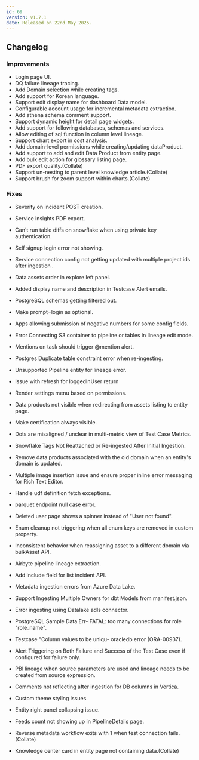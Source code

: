 ```yaml
---
id: 69
version: v1.7.1
date: Released on 22nd May 2025.
---
```

## Changelog

### Improvements

- Login page UI.
- DQ failure lineage tracing.
- Add Domain selection while creating tags.
- Add support for Korean language.
- Support edit display name for dashboard Data model.
- Configurable account usage for incremental metadata extraction.
- Add athena schema comment support.
- Support dynamic height for detail page widgets.
- Add support for following databases, schemas and services.
- Allow editing of sql function in column level lineage.
- Support chart export in cost analysis.
- Add domain-level permissions while creating/updating dataProduct.
- Add support to add and edit Data Product from entity page.
- Add bulk edit action for glossary listing page.
- PDF export quality.(Collate)
- Support un-nesting to parent level knowledge article.(Collate)
- Support brush for zoom support within charts.(Collate)

### Fixes

- Severity on incident POST creation.
- Service insights PDF export.
- Can't run table diffs on snowflake when using private key authentication.
- Self signup login error not showing.
- Service connection config not getting updated with multiple project ids after ingestion .
- Data assets order in explore left panel.
- Added display name and description in Testcase Alert emails.
- PostgreSQL schemas getting filtered out.
- Make prompt=login as optional.
- Apps allowing submission of negative numbers for some config fields.
- Error Connecting S3 container to pipeline or tables in lineage edit mode.
- Mentions on task should trigger @mention alert.
- Postgres Duplicate table constraint error when re-ingesting.
- Unsupported Pipeline entity for lineage error.
- Issue with refresh for loggedInUser return

 
- Render settings menu based on permissions.

- Data products not visible when redirecting from assets listing to entity page.
- Make certification always visible.
- Dots are misaligned / unclear in multi-metric view of Test Case Metrics.
- Snowflake Tags Not Reattached or Re-ingested After Initial Ingestion.
- Remove data products associated with the old domain when an entity's domain is updated.
- Multiple image insertion issue and ensure proper inline error messaging for Rich Text Editor.
- Handle udf definition fetch exceptions.
- parquet endpoint null case error.
- Deleted user page shows a spinner instead of "User not found".
- Enum cleanup not triggering when all enum keys are removed in custom property.
- Inconsistent behavior when reassigning asset to a different domain via bulkAsset API.
- Airbyte pipeline lineage extraction.
- Add include field for list incident API.
- Metadata ingestion errors from Azure Data Lake.
- Support Ingesting Multiple Owners for dbt Models from manifest.json.
- Error ingesting using Datalake adls connector.
- PostgreSQL Sample Data Err- FATAL: too many connections for role "role_name".
- Testcase "Column values to be uniqu- oracledb error (ORA-00937).
- Alert Triggering on Both Failure and Success of the Test Case even if configured for failure only.
- PBI lineage when source parameters are used and lineage needs to be created from source expression.
- Comments not reflecting after ingestion for DB columns in Vertica.
- Custom theme styling issues.
- Entity right panel collapsing issue.
- Feeds count not showing up in PipelineDetails page.
- Reverse metadata workflow exits with 1 when test connection fails.(Collate)
- Knowledge center card in entity page not containing data.(Collate)

